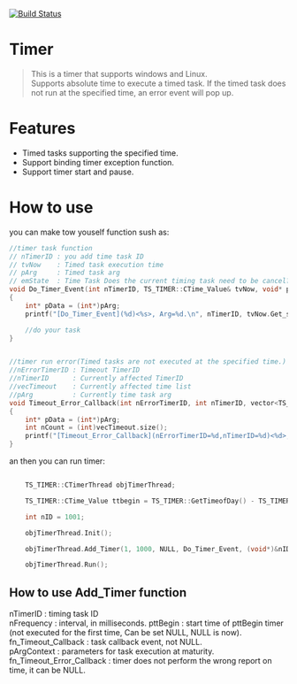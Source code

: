 [![Build Status](https://www.travis-ci.org/freeeyes/TimerDispatch.svg?branch=master)](https://www.travis-ci.org/freeeyes/TimerDispatch)

# Timer
> This is a timer that supports windows and Linux.  
> Supports absolute time to execute a timed task. If the timed task does not run at the specified time, an error event will pop up.  
# Features  
- Timed tasks supporting the specified time.  
- Support binding timer exception function.  
- Support timer start and pause.  
# How to use
you can make tow youself function sush as:  
```cpp
//timer task function
// nTimerID : you add time task ID
// tvNow    : Timed task execution time
// pArg     : Timed task arg
// emState  : Time Task Does the current timing task need to be cancel? TIMER_STATE_OK is run, TIMER_STATE_DEL is cancel, default TIMER_STATE_OK
void Do_Timer_Event(int nTimerID, TS_TIMER::CTime_Value& tvNow, void* pArg, TS_TIMER::EM_Timer_State& emState)
{
    int* pData = (int*)pArg;
    printf("[Do_Timer_Event](%d)<%s>, Arg=%d.\n", nTimerID, tvNow.Get_string().c_str(), *pData);

	//do your task
}


//timer run error(Timed tasks are not executed at the specified time.)
//nErrorTimerID : Timeout TimerID
//nTimerID      : Currently affected TimerID
//vecTimeout    : Currently affected time list
//pArg          : Currently time task arg
void Timeout_Error_Callback(int nErrorTimerID, int nTimerID, vector<TS_TIMER::CTime_Value> vecTimeout, void* pArg)
{
    int* pData = (int*)pArg;
    int nCount = (int)vecTimeout.size();
    printf("[Timeout_Error_Callback](nErrorTimerID=%d,nTimerID=%d)<%d>, Arg=%d.\n", nErrorTimerID, nTimerID, nCount, *pData);
}
```  
an then you can run timer:  
```cpp  

    TS_TIMER::CTimerThread objTimerThread;

    TS_TIMER::CTime_Value ttbegin = TS_TIMER::GetTimeofDay() - TS_TIMER::CTime_Value(5, 0);

    int nID = 1001;

    objTimerThread.Init();

    objTimerThread.Add_Timer(1, 1000, NULL, Do_Timer_Event, (void*)&nID, Timeout_Error_Callback);

    objTimerThread.Run();

```  


## How to use Add_Timer function
nTimerID   : timing task ID    
nFrequency : interval, in milliseconds.
pttBegin   : start time of pttBegin timer (not executed for the first time, Can be set NULL, NULL is now). 
fn_Timeout_Callback : task callback event, not NULL.  
pArgContext : parameters for task execution at maturity.  
fn_Timeout_Error_Callback : timer does not perform the wrong report on time, it can be NULL.
